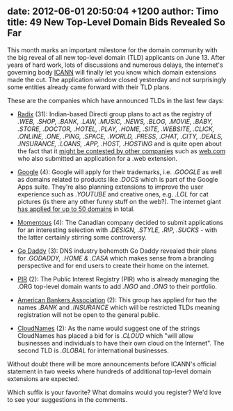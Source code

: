date: 2012-06-01 20:50:04 +1200
author: Timo
title: 49 New Top-Level Domain Bids Revealed So Far
----

This month marks an important milestone for the domain community with the big reveal of all new top-level domain (TLD) applicants on June 13. After years of hard work, lots of discussions and numerous delays, the internet's governing body [ICANN](http://icann.org) will finally let you know which domain extensions made the cut. The application window closed yesterday and not surprisingly some entities already came forward with their TLD plans.

These are the companies which have announced TLDs in the last few days:

- [Radix](http://www.radixregistry.com/radix-applies-for-31-strings-newgtlds.php) (31):
Indian-based Directi group plans to act as the registry of *.WEB, .SHOP, .BANK, .LAW, .MUSIC, .NEWS, .BLOG, .MOVIE, .BABY, .STORE, .DOCTOR, .HOTEL, .PLAY, .HOME, .SITE, .WEBSITE, .CLICK, .ONLINE, .ONE, .PING, .SPACE, .WORLD, .PRESS, .CHAT, .CITY, .DEALS, .INSURANCE, .LOANS, .APP, .HOST, .HOSTING* and is quite open about the fact that it [might be contested by other companies](http://archived.link/http://domainincite.com/archives/9174-directi-expects-all-31-of-its-gtlds-to-be-contested) such as [web.com](http://web.com) who also submitted an application for a .web extension.

- [Google](http://googleblog.blogspot.com/2012/05/expanding-internet-domain-space.html) (4):
Google will apply for their trademarks, i.e. *.GOOGLE* as well as domains related to products like *.DOCS* which is part of the Google Apps suite. They're also planning extensions to improve the user experience such as *.YOUTUBE* and creative ones, e.g. *.LOL* for cat pictures (is there any other funny stuff on the web?). The internet giant [has applied for up to 50 domains](http://adage.com/article/digital/google-applies-50-domains-including-lol-youtube/235079/) in total.

- [Momentous](http://www.momentous.com/media/momentous-reveals-four-new-top-level-domains) (4):
The Canadian company decided to submit applications for an interesting selection with *.DESIGN, .STYLE, .RIP, .SUCKS* - with the latter certainly stirring some controversy.

- [Go Daddy](http://domainnamewire.com/2012/05/30/go-daddy-applies-for-home-and-casa-top-level-domains/) (3):
DNS industry behemoth Go Daddy revealed their plans for *.GODADDY, .HOME & .CASA* which makes sense from a branding perspective and for end users to create their home on the internet.

- [PIR](http://mashable.com/2012/05/31/pir-ngo-domain-extension/) (2):
The Public Interest Registry (PIR) who is already managing the .ORG top-level domain wants to add *.NGO* and *.ONG* to their portfolio.

- [American Bankers Association](http://www.aba.com) (2):
This group has applied for two the names *.BANK*  and *.INSURANCE* which will be restricted TLDs meaning registration will not be open to the general public.

- [CloudNames](http://cloudnames.com/) (2):
As the name would suggest one of the strings CloudNames has placed a bid for is *.CLOUD* which "will allow businesses and individuals to have their own cloud on the Internet". The second TLD is *.GLOBAL* for international businesses.

Without doubt there will be more announcements before ICANN's official statement in two weeks where hundreds of additional top-level domain extensions are expected.

Which suffix is your favorite? What domains would you register? We'd love to see your suggestions in the comments.
